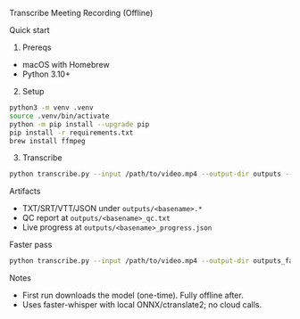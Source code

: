 Transcribe Meeting Recording (Offline)

Quick start

1) Prereqs
- macOS with Homebrew
- Python 3.10+

2) Setup

```bash
python3 -m venv .venv
source .venv/bin/activate
python -m pip install --upgrade pip
pip install -r requirements.txt
brew install ffmpeg
```

3) Transcribe

```bash
python transcribe.py --input /path/to/video.mp4 --output-dir outputs --model large-v3
```

Artifacts
- TXT/SRT/VTT/JSON under `outputs/<basename>.*`
- QC report at `outputs/<basename>_qc.txt`
- Live progress at `outputs/<basename>_progress.json`

Faster pass

```bash
python transcribe.py --input /path/to/video.mp4 --output-dir outputs_fast --model medium --beam-size 1 --no-vad --no-word-timestamps
```

Notes
- First run downloads the model (one-time). Fully offline after.
- Uses faster-whisper with local ONNX/ctranslate2; no cloud calls.


